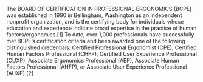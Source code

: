 The BOARD OF CERTIFICATION IN PROFESSIONAL ERGONOMICS (BCPE) was established in 1990 in Bellingham, Washington as an independent nonprofit organization, and is the certifying body for individuals whose education and experience indicate broad expertise in the practice of human factors/ergonomics.[1] To date, over 1,000 professionals have successfully met BCPE’s certification criteria and been awarded one of the following distinguished credentials: Certified Professional Ergonomist (CPE), Certified Human Factors Professional (CHFP), Certified User Experience Professional (CUXP), Associate Ergonomics Professional (AEP), Associate Human Factors Professional (AHFP), or Associate User Experience Professional (AUXP).[2]
